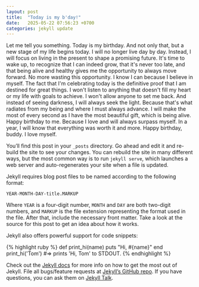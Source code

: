 ```yaml
---
layout: post
title:  "Today is my b'day!"
date:   2025-05-22 07:56:23 +0700
categories: jekyll update
---
```

Let me tell you something.
Today is my birthday.
And not only that, but a new stage of my life begins today.
I will no longer live day by day.
Instead, I will focus on living in the present to shape a promising future.
It's time to wake up, to recognize that I can indeed grow, that it's never too late, and that being alive and healthy gives me the opportunity to always move forward.
No more wasting this opportunity.
I know I can because I believe in myself.
The fact that I'm celebrating today is the definitive proof that I am destined for great things.
I won't listen to anything that doesn't fill my heart or my life with goals to achieve.
I won't allow anyone to set me back.
And instead of seeing darkness, I will always seek the light.
Because that's what radiates from my being and where I must always advance.
I will make the most of every second as I have the most beautiful gift, which is being alive.
Happy birthday to me.
Because I love and will always surpass myself.
In a year, I will know that everything was worth it and more.
Happy birthday, buddy.
I love myself.

You’ll find this post in your `_posts` directory. Go ahead and edit it and re-build the site to see your changes. You can rebuild the site in many different ways, but the most common way is to run `jekyll serve`, which launches a web server and auto-regenerates your site when a file is updated.

Jekyll requires blog post files to be named according to the following format:

`YEAR-MONTH-DAY-title.MARKUP`

Where `YEAR` is a four-digit number, `MONTH` and `DAY` are both two-digit numbers, and `MARKUP` is the file extension representing the format used in the file. After that, include the necessary front matter. Take a look at the source for this post to get an idea about how it works.

Jekyll also offers powerful support for code snippets:

{% highlight ruby %}
def print_hi(name)
  puts "Hi, #{name}"
end
print_hi('Tom')
#=> prints 'Hi, Tom' to STDOUT.
{% endhighlight %}

Check out the [Jekyll docs][jekyll-docs] for more info on how to get the most out of Jekyll. File all bugs/feature requests at [Jekyll’s GitHub repo][jekyll-gh]. If you have questions, you can ask them on [Jekyll Talk][jekyll-talk].

[jekyll-docs]: https://jekyllrb.com/docs/home
[jekyll-gh]:   https://github.com/jekyll/jekyll
[jekyll-talk]: https://talk.jekyllrb.com/

